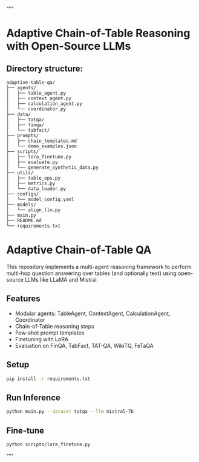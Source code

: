 """

# Adaptive Chain-of-Table Reasoning with Open-Source LLMs

## Directory structure:

```
adaptive-table-qa/
├── agents/
│   ├── table_agent.py
│   ├── context_agent.py
│   ├── calculation_agent.py
│   └── coordinator.py
├── data/
│   ├── tatqa/
│   ├── finqa/
│   └── tabfact/
├── prompts/
│   ├── chain_templates.md
│   └── demo_examples.json
├── scripts/
│   ├── lora_finetune.py
│   ├── evaluate.py
│   └── generate_synthetic_data.py
├── utils/
│   ├── table_ops.py
│   ├── metrics.py
│   └── data_loader.py
├── configs/
│   └── model_config.yaml
├── models/
│   └── align_llm.py
├── main.py
├── README.md
└── requirements.txt
```



# Adaptive Chain-of-Table QA

This repository implements a multi-agent reasoning framework to perform multi-hop question answering over tables (and optionally text) using open-source LLMs like LLaMA and Mistral.

## Features
- Modular agents: TableAgent, ContextAgent, CalculationAgent, Coordinator
- Chain-of-Table reasoning steps
- Few-shot prompt templates
- Finetuning with LoRA
- Evaluation on FinQA, TabFact, TAT-QA, WikiTQ, FeTaQA

## Setup
```bash
pip install -r requirements.txt
```

## Run Inference
```bash
python main.py --dataset tatqa --llm mistral-7b
```

## Fine-tune
```bash
python scripts/lora_finetune.py
```
"""